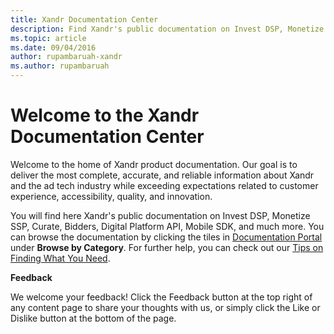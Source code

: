```yaml
---
title: Xandr Documentation Center
description: Find Xandr's public documentation on Invest DSP, Monetize SSP, Curate, Bidders, Digital Platform API, Mobile SDK, etc.
ms.topic: article
ms.date: 09/04/2016
author: rupambaruah-xandr
ms.author: rupambaruah
---
```

# Welcome to the Xandr Documentation Center 

Welcome to the home of Xandr product documentation. Our goal is to deliver the most complete, accurate, and reliable information about Xandr and the ad tech industry while exceeding expectations related to customer experience, accessibility, quality, and innovation.

You will find here Xandr's public documentation on Invest DSP, Monetize SSP, Curate, Bidders, Digital Platform API, Mobile SDK, and much more. You can browse the documentation by clicking the tiles in [Documentation Portal](https://docs.xandr.com/) under **Browse by Category**. For further help, you can check out our [Tips on Finding What You Need](finding-content.md).

**Feedback**

We welcome your feedback! Click the Feedback button at the top right of any content page to share your thoughts with us, or simply click the Like or Dislike button at the bottom of the page.

